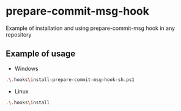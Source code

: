 # prepare-commit-msg-hook
Example of installation and using prepare-commit-msg hook in any repository

## Example of usage

- Windows

```bash
.\.hooks\install-prepare-commit-msg-hook-sh.ps1
```

- Linux

```bash
.\.hooks\install
```